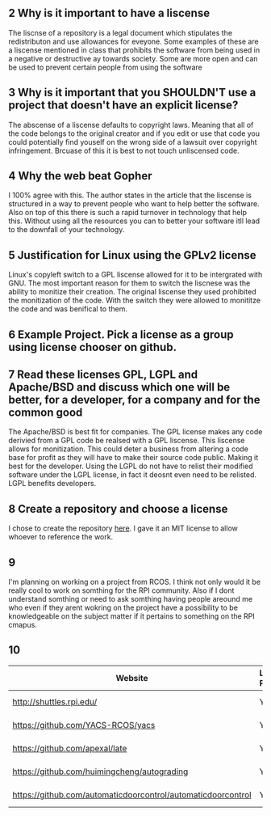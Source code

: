 ## 2 Why is it important to have a liscense  
The liscnse of a repository is a legal document which stipulates the redistributon and use allowances for eveyone. 
Some examples of these are a liscense mentioned in class that prohibits the software from being used in a negative 
or destructive ay towards society. Some are more open and can be used to prevent certain people from using the 
software

## 3 Why is it important that you SHOULDN'T use a project that doesn't have an explicit license?
The abscense of a liscense defaults to copyright laws. Meaning that all of the code belongs to the original creator
and if you edit or use that code you could potentially find youself on the wrong side of a lawsuit over copyright 
infringement. Brcuase of this it is best to not touch unliscensed code. 

## 4 Why the web beat Gopher
I 100% agree with this. The author states in the article that the liscense is structured in a way to prevent people 
who want to help better the software. Also on top of this there is such a rapid turnover in technology that help this. 
Without using all the resources you can to better your software itll lead to the downfall of your technology. 

## 5 Justification for Linux using the GPLv2 license
Linux's copyleft switch to a GPL liscense allowed for it to be intergrated with GNU. The most important reason for them 
to switch the liscnese was the ability to monitize their creation. The original liscense they used prohibited the
monitization of the code. With the switch they were allowed to monititze the code and was benifical to them. 

## 6  Example Project. Pick a license as a group using license chooser on github.


## 7 Read these licenses GPL, LGPL and Apache/BSD and discuss which one will be better, for a developer, for a company and for the common good
The Apache/BSD is best fit for companies. The GPL license makes any code derivied from a GPL code be realsed with a GPL 
liscense. This liscense allows for monitization. This could deter a business from altering a code base for profit as they
will have to make their source code public. Making it best for the developer. Using the LGPL do not have to relist their
modified software under the LGPL license, in fact it deosnt even need to be relisted. LGPL benefits developers.


## 8 Create a repository and choose a license
I chose to create the repository  [here](https://github.com/geddir2/OSSLab).
I gave it  an MIT license to allow whoever to reference the work. 

## 9 
I'm planning on working on a project from RCOS. I think not only would it be really cool to work on somthing for the RPI 
community. Also if I dont understand somthing or need to ask somthing having people areound me who even if they arent wokring 
on the project have a possibility to be knowledgeable on the subject matter if it pertains to something on the RPI cmapus.  

## 10 
Website | License Present | License
---------|:----------|:-------
|http://shuttles.rpi.edu/ | Yes | MIT License https://en.wikipedia.org/wiki/MIT_License|
|https://github.com/YACS-RCOS/yacs | Yes | MIT License https://en.wikipedia.org/wiki/MIT_License|
|https://github.com/apexal/late | Yes | MIT License https://en.wikipedia.org/wiki/MIT_License|
|https://github.com/huimingcheng/autograding | Yes | MIT License https://en.wikipedia.org/wiki/MIT_License|
|https://github.com/automaticdoorcontrol/automaticdoorcontrol | Yes | MIT License https://en.wikipedia.org/wiki/MIT_License|
